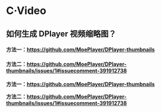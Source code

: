 # C·Video

## 如何生成 DPlayer 视频缩略图？
#### 方法一：https://github.com/MoePlayer/DPlayer-thumbnails
#### 方法二：https://github.com/MoePlayer/DPlayer-thumbnails/issues/1#issuecomment-391912738
**方法一：https://github.com/MoePlayer/DPlayer-thumbnails**

**方法二：https://github.com/MoePlayer/DPlayer-thumbnails/issues/1#issuecomment-391912738**
